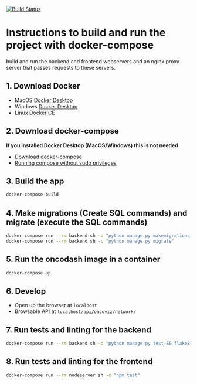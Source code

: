 <a href="https://oncodash.github.io/oncodash/"><img src="https://github.com/oncodash/oncodash/actions/workflows/build-docs/badge.svg?branch=master" alt="Build Status"/></a></td>

# Instructions to build and run the project with docker-compose

build and run the backend and frontend webservers and an nginx proxy server that passes requests to these servers.

## 1. Download Docker

- MacOS [Docker Desktop](https://docs.docker.com/desktop/mac/install/)
- Windows [Docker Desktop](https://docs.docker.com/desktop/windows/install/)
- Linux [Docker CE](https://docs.docker.com/engine/install/)

## 2. Download docker-compose
**If you installed Docker Desktop (MacOS/Windows) this is not needed**

- [Download docker-compose](https://docs.docker.com/compose/install/)
- [Running compose without sudo privileges](https://docs.docker.com/engine/install/linux-postinstall/)

## 3. Build the app

```sh
docker-compose build
```

## 4. Make migrations (Create SQL commands) and migrate (execute the SQL commands)

```sh
docker-compose run --rm backend sh -c "python manage.py makemigrations core"
docker-compose run --rm backend sh -c "python manage.py migrate"
```

## 5. Run the oncodash image in a container

```sh
docker-compose up
```

## 6. Develop

- Open up the browser at `localhost` 
- Browsable API at `localhost/api/oncoviz/network/`

## 7. Run tests and linting for the backend

```sh
docker-compose run --rm backend sh -c "python manage.py test && flake8"
```

## 8. Run tests and linting for the frontend

```sh
docker-compose run --rm nodeserver sh -c "npm test"
```
